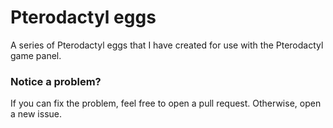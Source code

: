 # Pterodactyl eggs
A series of Pterodactyl eggs that I have created for use with the Pterodactyl game panel.

### Notice a problem?
If you can fix the problem, feel free to open a pull request. Otherwise, open a new issue.
